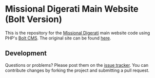 Missional Digerati Main Website (Bolt Version)
==============================================

This is the repository for the [Missional Digerati](http://www.missionaldigerati.org) main website code using PHP's [Bolt CMS](http://bolt.cm/).  The original site can be found [here](https://github.com/MissionalDigerati/main_website).

Development
-----------

Questions or problems? Please post them on the [issue tracker](https://github.com/MissionalDigerati/bolt_md/issues). You can contribute changes by forking the project and submitting a pull request.